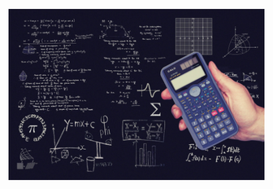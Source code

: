 ![image](https://github.com/GeorgeHanyMilad/Basic-Calculator-With-Python/blob/master/Image.jpg?raw=true)